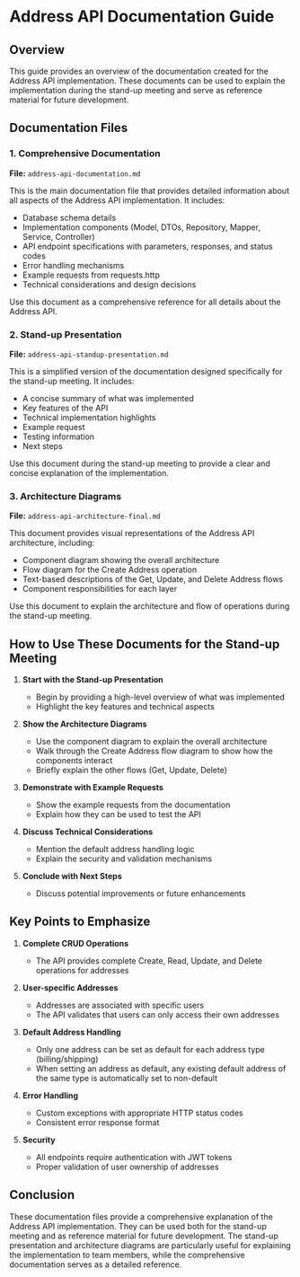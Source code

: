 # Address API Documentation Guide

## Overview
This guide provides an overview of the documentation created for the Address API implementation. These documents can be used to explain the implementation during the stand-up meeting and serve as reference material for future development.

## Documentation Files

### 1. Comprehensive Documentation
**File:** `address-api-documentation.md`

This is the main documentation file that provides detailed information about all aspects of the Address API implementation. It includes:

- Database schema details
- Implementation components (Model, DTOs, Repository, Mapper, Service, Controller)
- API endpoint specifications with parameters, responses, and status codes
- Error handling mechanisms
- Example requests from requests.http
- Technical considerations and design decisions

Use this document as a comprehensive reference for all details about the Address API.

### 2. Stand-up Presentation
**File:** `address-api-standup-presentation.md`

This is a simplified version of the documentation designed specifically for the stand-up meeting. It includes:

- A concise summary of what was implemented
- Key features of the API
- Technical implementation highlights
- Example request
- Testing information
- Next steps

Use this document during the stand-up meeting to provide a clear and concise explanation of the implementation.

### 3. Architecture Diagrams
**File:** `address-api-architecture-final.md`

This document provides visual representations of the Address API architecture, including:

- Component diagram showing the overall architecture
- Flow diagram for the Create Address operation
- Text-based descriptions of the Get, Update, and Delete Address flows
- Component responsibilities for each layer

Use this document to explain the architecture and flow of operations during the stand-up meeting.

## How to Use These Documents for the Stand-up Meeting

1. **Start with the Stand-up Presentation**
   - Begin by providing a high-level overview of what was implemented
   - Highlight the key features and technical aspects

2. **Show the Architecture Diagrams**
   - Use the component diagram to explain the overall architecture
   - Walk through the Create Address flow diagram to show how the components interact
   - Briefly explain the other flows (Get, Update, Delete)

3. **Demonstrate with Example Requests**
   - Show the example requests from the documentation
   - Explain how they can be used to test the API

4. **Discuss Technical Considerations**
   - Mention the default address handling logic
   - Explain the security and validation mechanisms

5. **Conclude with Next Steps**
   - Discuss potential improvements or future enhancements

## Key Points to Emphasize

1. **Complete CRUD Operations**
   - The API provides complete Create, Read, Update, and Delete operations for addresses

2. **User-specific Addresses**
   - Addresses are associated with specific users
   - The API validates that users can only access their own addresses

3. **Default Address Handling**
   - Only one address can be set as default for each address type (billing/shipping)
   - When setting an address as default, any existing default address of the same type is automatically set to non-default

4. **Error Handling**
   - Custom exceptions with appropriate HTTP status codes
   - Consistent error response format

5. **Security**
   - All endpoints require authentication with JWT tokens
   - Proper validation of user ownership of addresses

## Conclusion

These documentation files provide a comprehensive explanation of the Address API implementation. They can be used both for the stand-up meeting and as reference material for future development. The stand-up presentation and architecture diagrams are particularly useful for explaining the implementation to team members, while the comprehensive documentation serves as a detailed reference.